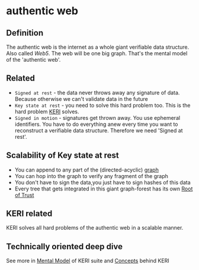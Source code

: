 # authentic web
## Definition

The authentic web is the internet as a whole giant verifiable data structure. Also called _Web5_. The web will be one big graph. That's the mental model of the 'authentic web'.

## Related
- `Signed at rest` - the data never throws away any signature of data. Because otherwise we can't validate data in the future
- `Key state at rest` - you need to solve this hard problem too. This is the hard problem [KERI](KERI) solves.
- `Signed in motion` - signatures get thrown away. You use ephemeral identifiers. You have to do everything anew every time you want to reconstruct a verifiable data structure. Therefore we need 'Signed at rest'. 

## Scalability of Key state at rest
- You can append to any part of the (directed-acyclic) [graph](directed-acyclic-graph)
- You can hop into the graph to verify any fragment of the graph
- You don't have to sign the data,you just have to sign hashes of this data
- Every tree that gets integrated in this giant graph-forest has its own [Root of Trust](root-of-trust)

## KERI related
KERI solves all hard problems of the authentic web in a scalable manner.

## Technically oriented deep dive
See more in [Mental Model](https://github.com/WebOfTrust/WOT-terms/blob/main/mental-model.md) of KERI suite and [Concepts](https://github.com/WebOfTrust/WOT-terms/blob/main/concepts.md) behind KERI
